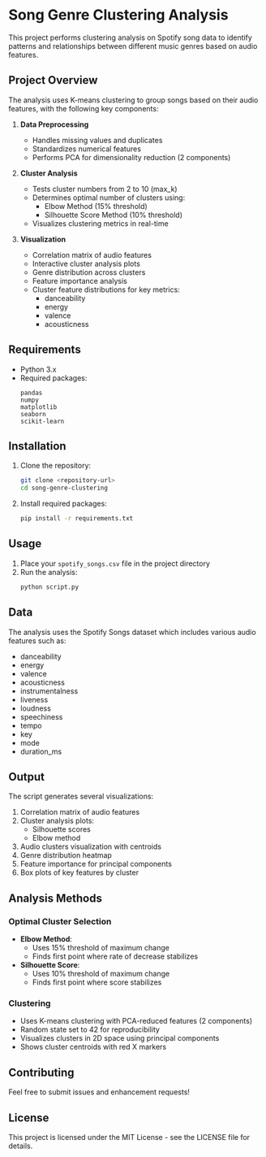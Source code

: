 # Song Genre Clustering Analysis

This project performs clustering analysis on Spotify song data to identify patterns and relationships between different music genres based on audio features.

## Project Overview

The analysis uses K-means clustering to group songs based on their audio features, with the following key components:

1. **Data Preprocessing**
   - Handles missing values and duplicates
   - Standardizes numerical features
   - Performs PCA for dimensionality reduction (2 components)

2. **Cluster Analysis**
   - Tests cluster numbers from 2 to 10 (max_k)
   - Determines optimal number of clusters using:
     - Elbow Method (15% threshold)
     - Silhouette Score Method (10% threshold)
   - Visualizes clustering metrics in real-time

3. **Visualization**
   - Correlation matrix of audio features
   - Interactive cluster analysis plots
   - Genre distribution across clusters
   - Feature importance analysis
   - Cluster feature distributions for key metrics:
     - danceability
     - energy
     - valence
     - acousticness

## Requirements

- Python 3.x
- Required packages:
  ```
  pandas
  numpy
  matplotlib
  seaborn
  scikit-learn
  ```

## Installation

1. Clone the repository:
   ```bash
   git clone <repository-url>
   cd song-genre-clustering
   ```

2. Install required packages:
   ```bash
   pip install -r requirements.txt
   ```

## Usage

1. Place your `spotify_songs.csv` file in the project directory
2. Run the analysis:
   ```bash
   python script.py
   ```

## Data

The analysis uses the Spotify Songs dataset which includes various audio features such as:
- danceability
- energy
- valence
- acousticness
- instrumentalness
- liveness
- loudness
- speechiness
- tempo
- key
- mode
- duration_ms

## Output

The script generates several visualizations:
1. Correlation matrix of audio features
2. Cluster analysis plots:
   - Silhouette scores
   - Elbow method
3. Audio clusters visualization with centroids
4. Genre distribution heatmap
5. Feature importance for principal components
6. Box plots of key features by cluster

## Analysis Methods

### Optimal Cluster Selection
- **Elbow Method**: 
  - Uses 15% threshold of maximum change
  - Finds first point where rate of decrease stabilizes
- **Silhouette Score**: 
  - Uses 10% threshold of maximum change
  - Finds first point where score stabilizes

### Clustering
- Uses K-means clustering with PCA-reduced features (2 components)
- Random state set to 42 for reproducibility
- Visualizes clusters in 2D space using principal components
- Shows cluster centroids with red X markers

## Contributing

Feel free to submit issues and enhancement requests!

## License

This project is licensed under the MIT License - see the LICENSE file for details. 
